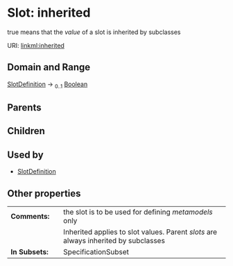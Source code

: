
# Slot: inherited


true means that the *value* of a slot is inherited by subclasses

URI: [linkml:inherited](https://w3id.org/linkml/inherited)


## Domain and Range

[SlotDefinition](SlotDefinition.md) &#8594;  <sub>0..1</sub> [Boolean](Boolean.md)

## Parents


## Children


## Used by

 * [SlotDefinition](SlotDefinition.md)

## Other properties

|  |  |  |
| --- | --- | --- |
| **Comments:** | | the slot is to be used for defining *metamodels* only |
|  | | Inherited applies to slot values.  Parent *slots* are always inherited by subclasses |
| **In Subsets:** | | SpecificationSubset |

